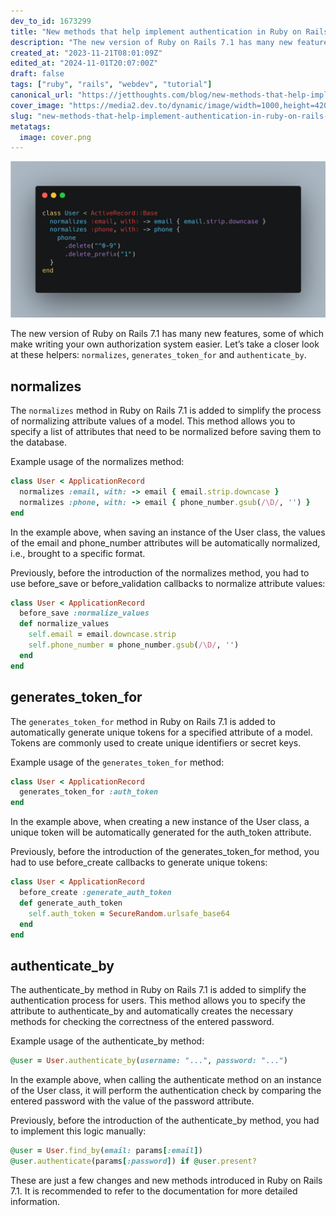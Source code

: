 ```yaml
---
dev_to_id: 1673299
title: "New methods that help implement authentication in Ruby on Rails 7.1"
description: "The new version of Ruby on Rails 7.1 has many new features, some of which make writing your own..."
created_at: "2023-11-21T08:01:09Z"
edited_at: "2024-11-01T20:07:00Z"
draft: false
tags: ["ruby", "rails", "webdev", "tutorial"]
canonical_url: "https://jetthoughts.com/blog/new-methods-that-help-implement-authentication-in-ruby-on-rails-71/"
cover_image: "https://media2.dev.to/dynamic/image/width=1000,height=420,fit=cover,gravity=auto,format=auto/https%3A%2F%2Fdev-to-uploads.s3.amazonaws.com%2Fuploads%2Farticles%2Fnazdnkdgk0unctyj3gwg.png"
slug: "new-methods-that-help-implement-authentication-in-ruby-on-rails-71"
metatags:
  image: cover.png
---
```


![Image description](file_0.png)

The new version of Ruby on Rails 7.1 has many new features, some of which make writing your own authorization system easier. Let’s take a closer look at these helpers: `normalizes`, `generates_token_for` and `authenticate_by`.

## normalizes
The `normalizes` method in Ruby on Rails 7.1 is added to simplify the process of normalizing attribute values of a model. This method allows you to specify a list of attributes that need to be normalized before saving them to the database.

Example usage of the normalizes method:
```ruby
class User < ApplicationRecord
  normalizes :email, with: -> email { email.strip.downcase }
  normalizes :phone, with: -> email { phone_number.gsub(/\D/, '') }
end
```
In the example above, when saving an instance of the User class, the values of the email and phone_number attributes will be automatically normalized, i.e., brought to a specific format.

Previously, before the introduction of the normalizes method, you had to use before_save or before_validation callbacks to normalize attribute values:
```ruby
class User < ApplicationRecord
  before_save :normalize_values
  def normalize_values
    self.email = email.downcase.strip
    self.phone_number = phone_number.gsub(/\D/, '')
  end
end
```

## generates_token_for
The `generates_token_for` method in Ruby on Rails 7.1 is added to automatically generate unique tokens for a specified attribute of a model. Tokens are commonly used to create unique identifiers or secret keys.

Example usage of the `generates_token_for` method:
```ruby
class User < ApplicationRecord
  generates_token_for :auth_token
end
```
In the example above, when creating a new instance of the User class, a unique token will be automatically generated for the auth_token attribute.

Previously, before the introduction of the generates_token_for method, you had to use before_create callbacks to generate unique tokens:
```ruby
class User < ApplicationRecord
  before_create :generate_auth_token
  def generate_auth_token
    self.auth_token = SecureRandom.urlsafe_base64
  end
end
```

## authenticate_by
The authenticate_by method in Ruby on Rails 7.1 is added to simplify the authentication process for users. This method allows you to specify the attribute to authenticate_by and automatically creates the necessary methods for checking the correctness of the entered password.

Example usage of the authenticate_by method:
```ruby
@user = User.authenticate_by(username: "...", password: "...")
```
In the example above, when calling the authenticate method on an instance of the User class, it will perform the authentication check by comparing the entered password with the value of the password attribute.

Previously, before the introduction of the authenticate_by method, you had to implement this logic manually:
```ruby
@user = User.find_by(email: params[:email])
@user.authenticate(params[:password]) if @user.present?
```
These are just a few changes and new methods introduced in Ruby on Rails 7.1. It is recommended to refer to the documentation for more detailed information.

